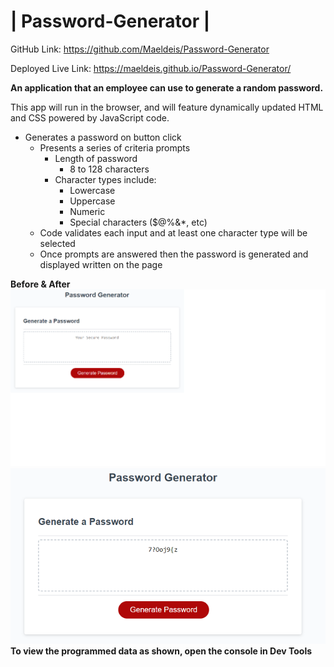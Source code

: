 # | Password-Generator |

GitHub Link: https://github.com/Maeldeis/Password-Generator

Deployed Live Link: https://maeldeis.github.io/Password-Generator/

**An application that an employee can use to generate a random password.**

This app will run in the browser, and will feature dynamically updated HTML and CSS powered by JavaScript code.


* Generates a password on button click
  * Presents a series of criteria prompts
    * Length of password
      * 8 to 128 characters
    * Character types include:
      * Lowercase
      * Uppercase
      * Numeric
      * Special characters ($@%&*, etc)
  * Code validates each input and at least one character type will be selected
  * Once prompts are answered then the password is generated and displayed written on the page

**Before & After**
\
![password generator](pass.png)
![password generator](final.png)
\
**To view the programmed data as shown, open the console in Dev Tools**